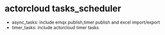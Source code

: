 # actorcloud tasks_scheduler

* async_tasks: include emqx publish,timer publish and excel import/export
* timer_tasks: include actorcloud timer tasks

